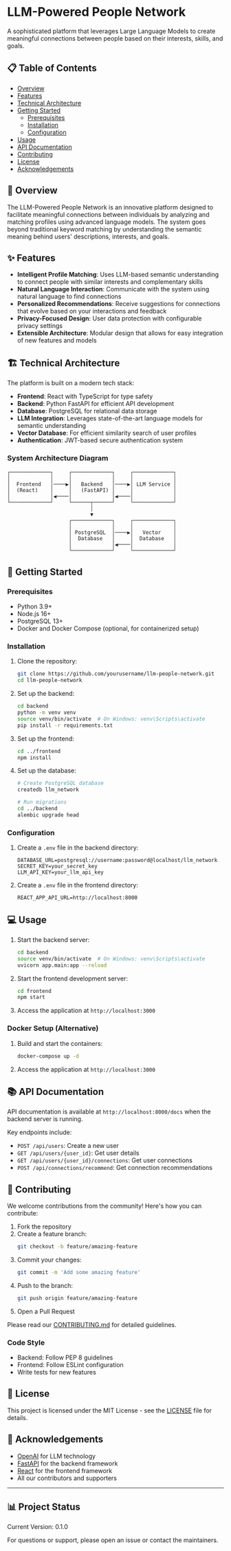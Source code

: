 # LLM-Powered People Network

A sophisticated platform that leverages Large Language Models to create meaningful connections between people based on their interests, skills, and goals.

## 📋 Table of Contents

- [Overview](#overview)
- [Features](#features)
- [Technical Architecture](#technical-architecture)
- [Getting Started](#getting-started)
  - [Prerequisites](#prerequisites)
  - [Installation](#installation)
  - [Configuration](#configuration)
- [Usage](#usage)
- [API Documentation](#api-documentation)
- [Contributing](#contributing)
- [License](#license)
- [Acknowledgements](#acknowledgements)

## 🌟 Overview

The LLM-Powered People Network is an innovative platform designed to facilitate meaningful connections between individuals by analyzing and matching profiles using advanced language models. The system goes beyond traditional keyword matching by understanding the semantic meaning behind users' descriptions, interests, and goals.

## ✨ Features

- **Intelligent Profile Matching**: Uses LLM-based semantic understanding to connect people with similar interests and complementary skills
- **Natural Language Interaction**: Communicate with the system using natural language to find connections
- **Personalized Recommendations**: Receive suggestions for connections that evolve based on your interactions and feedback
- **Privacy-Focused Design**: User data protection with configurable privacy settings
- **Extensible Architecture**: Modular design that allows for easy integration of new features and models

## 🏗️ Technical Architecture

The platform is built on a modern tech stack:

- **Frontend**: React with TypeScript for type safety
- **Backend**: Python FastAPI for efficient API development
- **Database**: PostgreSQL for relational data storage
- **LLM Integration**: Leverages state-of-the-art language models for semantic understanding
- **Vector Database**: For efficient similarity search of user profiles
- **Authentication**: JWT-based secure authentication system

### System Architecture Diagram

```
┌─────────────┐     ┌─────────────┐     ┌─────────────┐
│             │     │             │     │             │
│  Frontend   │────▶│   Backend   │────▶│ LLM Service │
│  (React)    │     │   (FastAPI) │     │             │
│             │◀────│             │◀────│             │
└─────────────┘     └──────┬──────┘     └─────────────┘
                           │
                           ▼
                    ┌─────────────┐     ┌─────────────┐
                    │             │     │             │
                    │ PostgreSQL  │────▶│   Vector    │
                    │  Database   │     │  Database   │
                    │             │◀────│             │
                    └─────────────┘     └─────────────┘
```

## 🚀 Getting Started

### Prerequisites

- Python 3.9+
- Node.js 16+
- PostgreSQL 13+
- Docker and Docker Compose (optional, for containerized setup)

### Installation

1. Clone the repository:
   ```bash
   git clone https://github.com/yourusername/llm-people-network.git
   cd llm-people-network
   ```

2. Set up the backend:
   ```bash
   cd backend
   python -m venv venv
   source venv/bin/activate  # On Windows: venv\Scripts\activate
   pip install -r requirements.txt
   ```

3. Set up the frontend:
   ```bash
   cd ../frontend
   npm install
   ```

4. Set up the database:
   ```bash
   # Create PostgreSQL database
   createdb llm_network
   
   # Run migrations
   cd ../backend
   alembic upgrade head
   ```

### Configuration

1. Create a `.env` file in the backend directory:
   ```
   DATABASE_URL=postgresql://username:password@localhost/llm_network
   SECRET_KEY=your_secret_key
   LLM_API_KEY=your_llm_api_key
   ```

2. Create a `.env` file in the frontend directory:
   ```
   REACT_APP_API_URL=http://localhost:8000
   ```

## 💻 Usage

1. Start the backend server:
   ```bash
   cd backend
   source venv/bin/activate  # On Windows: venv\Scripts\activate
   uvicorn app.main:app --reload
   ```

2. Start the frontend development server:
   ```bash
   cd frontend
   npm start
   ```

3. Access the application at `http://localhost:3000`

### Docker Setup (Alternative)

1. Build and start the containers:
   ```bash
   docker-compose up -d
   ```

2. Access the application at `http://localhost:3000`

## 📚 API Documentation

API documentation is available at `http://localhost:8000/docs` when the backend server is running.

Key endpoints include:

- `POST /api/users`: Create a new user
- `GET /api/users/{user_id}`: Get user details
- `GET /api/users/{user_id}/connections`: Get user connections
- `POST /api/connections/recommend`: Get connection recommendations

## 🤝 Contributing

We welcome contributions from the community! Here's how you can contribute:

1. Fork the repository
2. Create a feature branch:
   ```bash
   git checkout -b feature/amazing-feature
   ```
3. Commit your changes:
   ```bash
   git commit -m 'Add some amazing feature'
   ```
4. Push to the branch:
   ```bash
   git push origin feature/amazing-feature
   ```
5. Open a Pull Request

Please read our [CONTRIBUTING.md](CONTRIBUTING.md) for detailed guidelines.

### Code Style

- Backend: Follow PEP 8 guidelines
- Frontend: Follow ESLint configuration
- Write tests for new features

## 📄 License

This project is licensed under the MIT License - see the [LICENSE](LICENSE) file for details.

## 🙏 Acknowledgements

- [OpenAI](https://openai.com/) for LLM technology
- [FastAPI](https://fastapi.tiangolo.com/) for the backend framework
- [React](https://reactjs.org/) for the frontend framework
- All our contributors and supporters

---

## 📊 Project Status

Current Version: 0.1.0

For questions or support, please open an issue or contact the maintainers.
